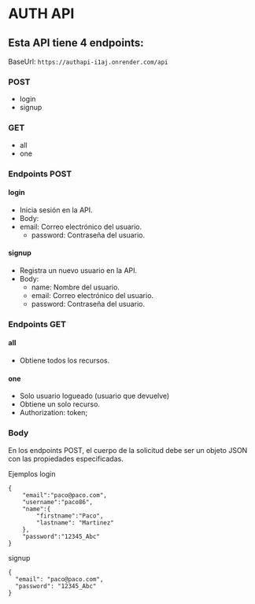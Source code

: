 # AUTH API
## Esta API tiene 4 endpoints:

BaseUrl:
```https://authapi-i1aj.onrender.com/api```

### POST

- login
- signup
  
### GET

- all
- one

### Endpoints POST

#### login

- Inicia sesión en la API.
- Body:
- email: Correo electrónico del usuario.
  - password: Contraseña del usuario.

#### signup

- Registra un nuevo usuario en la API.
- Body:
  - name: Nombre del usuario.
  - email: Correo electrónico del usuario.
  - password: Contraseña del usuario.

### Endpoints GET

#### all

- Obtiene todos los recursos.

#### one

- Solo usuario logueado (usuario que devuelve)
- Obtiene un solo recurso.
- Authorization: token;


### Body
En los endpoints POST, el cuerpo de la solicitud debe ser un objeto JSON con las propiedades especificadas.

Ejemplos
login

```
{
    "email":"paco@paco.com",
    "username":"paco86",
    "name":{
        "firstname":"Paco",
        "lastname": "Martinez"
    },
    "password":"12345_Abc"
}
```

signup


``` 
{
  "email": "paco@paco.com",
  "password": "12345_Abc"
}
```
